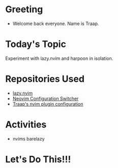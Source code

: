 # Greeting
- Welcome back everyone.  Name is Traap.

# Today's Topic
Experiment with lazy.nvim and harpoon in isolation.

# Repositories Used
- [lazy.nvim](https://github.com/folke/lazy.nvim)
- [Neovim Configuration Switcher](https://github.com/Traap/nvims)
- [Traap's nvim plugin configuration](https://github.com/Traap/nvim)

# Activities
- nvims barelazy

# Let's Do This!!!
